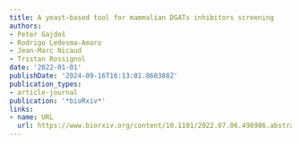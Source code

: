 ```yaml
---
title: A yeast-based tool for mammalian DGATs inhibitors screening
authors:
- Peter Gajdoš
- Rodrigo Ledesma-Amaro
- Jean-Marc Nicaud
- Tristan Rossignol
date: '2022-01-01'
publishDate: '2024-09-16T16:13:01.860388Z'
publication_types:
- article-journal
publication: '*bioRxiv*'
links:
- name: URL
  url: https://www.biorxiv.org/content/10.1101/2022.07.06.498986.abstract
---
```


